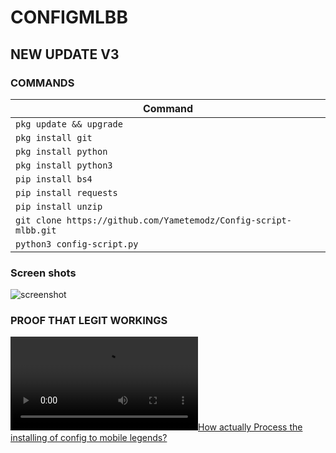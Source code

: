 # CONFIGMLBB

## NEW UPDATE V3

### COMMANDS

| Command                                                       |
|---------------------------------------------------------------|
| `pkg update && upgrade`                                       |
| `pkg install git`                                             |
| `pkg install python`                                          |
| `pkg install python3`                                         |
| `pip install bs4`                                             |
| `pip install requests`                                        |
| `pip install unzip`                                           |
| `git clone https://github.com/Yametemodz/Config-script-mlbb.git` |
| `python3 config-script.py`                                    |

### Screen shots
![screenshot](https://c.top4top.io/p_3077om56m0.jpg)


### PROOF THAT LEGIT WORKINGS




[![How actually Process the installing of config to mobile legends?](https://j.top4top.io/m_30777u0za0.mp4)](https://j.top4top.io/m_30777u0za0.mp4)
